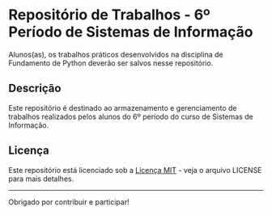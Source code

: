 # Repositório de Trabalhos - 6º Período de Sistemas de Informação

Alunos(as), os trabalhos práticos desenvolvidos na disciplina de Fundamento de Python deverão ser salvos nesse repositório.

## Descrição

Este repositório é destinado ao armazenamento e gerenciamento de trabalhos realizados pelos alunos do 6º período do curso de Sistemas de Informação.

## Licença

Este repositório está licenciado sob a [Licença MIT](LICENSE) - veja o arquivo LICENSE para mais detalhes.

---

Obrigado por contribuir e participar!